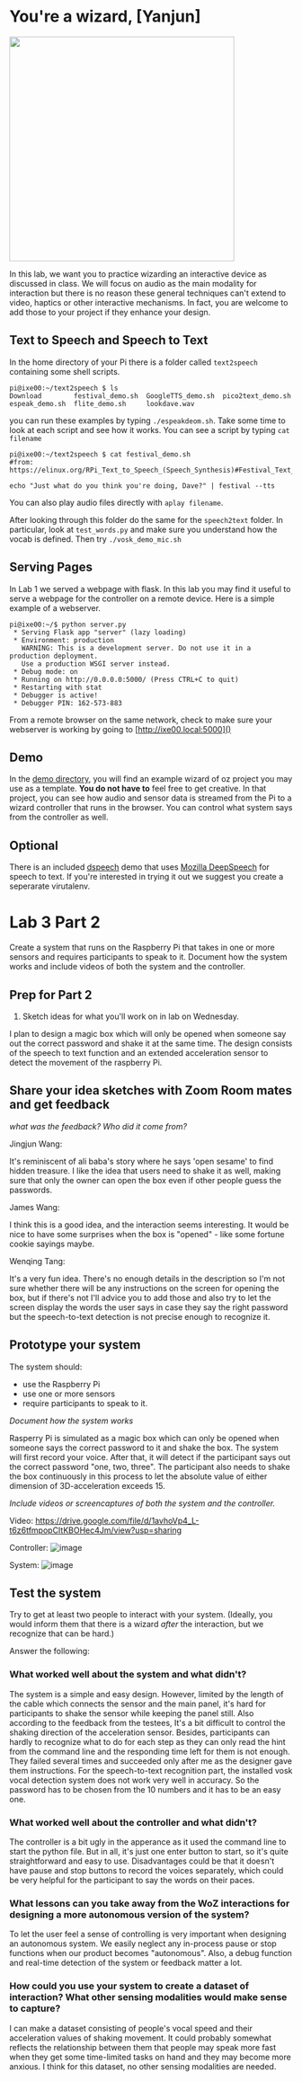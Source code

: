 # You're a wizard, [Yanjun]

<img src="https://pbs.twimg.com/media/Cen7qkHWIAAdKsB.jpg" height="400">

In this lab, we want you to practice wizarding an interactive device as discussed in class. We will focus on audio as the main modality for interaction but there is no reason these general techniques can't extend to video, haptics or other interactive mechanisms. In fact, you are welcome to add those to your project if they enhance your design.


## Text to Speech and Speech to Text

In the home directory of your Pi there is a folder called `text2speech` containing some shell scripts.

```
pi@ixe00:~/text2speech $ ls
Download        festival_demo.sh  GoogleTTS_demo.sh  pico2text_demo.sh
espeak_demo.sh  flite_demo.sh     lookdave.wav

```

you can run these examples by typing 
`./espeakdeom.sh`. Take some time to look at each script and see how it works. You can see a script by typing `cat filename`

```
pi@ixe00:~/text2speech $ cat festival_demo.sh 
#from: https://elinux.org/RPi_Text_to_Speech_(Speech_Synthesis)#Festival_Text_to_Speech

echo "Just what do you think you're doing, Dave?" | festival --tts

```

You can also play audio files directly with `aplay filename`.

After looking through this folder do the same for the `speech2text` folder. In particular, look at `test_words.py` and make sure you understand how the vocab is defined. Then try `./vosk_demo_mic.sh`

## Serving Pages

In Lab 1 we served a webpage with flask. In this lab you may find it useful to serve a webpage for the controller on a remote device. Here is a simple example of a webserver.

```
pi@ixe00:~/$ python server.py
 * Serving Flask app "server" (lazy loading)
 * Environment: production
   WARNING: This is a development server. Do not use it in a production deployment.
   Use a production WSGI server instead.
 * Debug mode: on
 * Running on http://0.0.0.0:5000/ (Press CTRL+C to quit)
 * Restarting with stat
 * Debugger is active!
 * Debugger PIN: 162-573-883
```
From a remote browser on the same network, check to make sure your webserver is working by going to [http://ixe00.local:5000]()


## Demo

In the [demo directory](./demo), you will find an example wizard of oz project you may use as a template. **You do not have to** feel free to get creative. In that project, you can see how audio and sensor data is streamed from the Pi to a wizard controller that runs in the browser. You can control what system says from the controller as well.

## Optional

There is an included [dspeech](.dspeech) demo that uses [Mozilla DeepSpeech](https://github.com/mozilla/DeepSpeech) for speech to text. If you're interested in trying it out we suggest you create a seperarate virutalenv. 



# Lab 3 Part 2

Create a system that runs on the Raspberry Pi that takes in one or more sensors and requires participants to speak to it. Document how the system works and include videos of both the system and the controller.

## Prep for Part 2

1. Sketch ideas for what you'll work on in lab on Wednesday.

I plan to design a magic box which will only be opened when someone say out the correct password and shake it at the same time. The design consists of the speech to text function and an extended acceleration sensor to detect the movement of the raspberry Pi.

## Share your idea sketches with Zoom Room mates and get feedback

*what was the feedback? Who did it come from?*

Jingjun Wang:

It's reminiscent of ali baba's story where he says  'open sesame' to find hidden treasure. I like the idea that users need to shake it as well, making sure that only the owner can open the box even if other people guess the passwords.

James Wang:

I think this is a good idea, and the interaction seems interesting. It would be nice to have some surprises when the box is "opened" - like some fortune cookie sayings maybe.

Wenqing Tang:

It's a very fun idea. There's no enough details in the description so I'm not sure whether there will be any instructions on the screen for opening the box, but if there's not I'll advice you to add those and also try to let the screen display the words the user says in case they say the right password but the speech-to-text detection is not precise enough to recognize it.

## Prototype your system

The system should:
* use the Raspberry Pi 
* use one or more sensors
* require participants to speak to it. 

*Document how the system works*

Rasperry Pi is simulated as a magic box which can only be opened when someone says the correct password to it and shake the box. The system will first record your voice. After that, it will detect if the participant says out the correct password "one, two, three". The participant also needs to shake the box continuously in this process to let the absolute value of either dimension of 3D-acceleration exceeds 15. 

*Include videos or screencaptures of both the system and the controller.*

Video: https://drive.google.com/file/d/1avhoVp4_L-t6z6tfmpopCItKBOHec4Jm/view?usp=sharing

Controller:
![image](./controller.jpg)

System:
![image](./device.jpg)

## Test the system
Try to get at least two people to interact with your system. (Ideally, you would inform them that there is a wizard _after_ the interaction, but we recognize that can be hard.)

Answer the following:

### What worked well about the system and what didn't?

The system is a simple and easy design. However, limited by the length of the cable which connects the sensor and the main panel, it's hard for participants to shake the sensor while keeping the panel still. Also according to the feedback from the testees, It's a bit difficult to control the shaking direction of the acceleration sensor. Besides, participants can hardly to recognize what to do for each step as they can only read the hint from the command line and the responding time left for them is not enough. They failed several times and succeeded only after me as the designer gave them instructions. For the speech-to-text recognition part, the installed vosk vocal detection system does not work very well in accuracy. So the password has to be chosen from the 10 numbers and it has to be an easy one.

### What worked well about the controller and what didn't?

The controller is a bit ugly in the apperance as it used the command line to start the python file. But in all, it's just one enter button to start, so it's quite straightforward and easy to use. Disadvantages could be that it doesn't have pause and stop buttons to record the voices separately, which could be very helpful for the participant to say the words on their paces. 

### What lessons can you take away from the WoZ interactions for designing a more autonomous version of the system?

To let the user feel a sense of controlling is very important when designing an autonomous system. We easily neglect any in-process pause or stop functions when our product becomes "autonomous". Also, a debug function and real-time detection of the system or feedback matter a lot. 


### How could you use your system to create a dataset of interaction? What other sensing modalities would make sense to capture?

I can make a dataset consisting of people's vocal speed and their acceleration values of shaking movement. It could probably somewhat reflects the relationship between them that people may speak more fast when they get some time-limited tasks on hand and they may become more anxious. I think for this dataset, no other sensing modalities are needed. 

